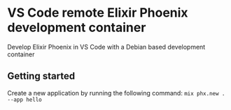 # VS Code remote Elixir Phoenix development container
Develop Elixir Phoenix in VS Code with a Debian based development container

## Getting started
Create a new application by running the following command: `mix phx.new . --app hello`
